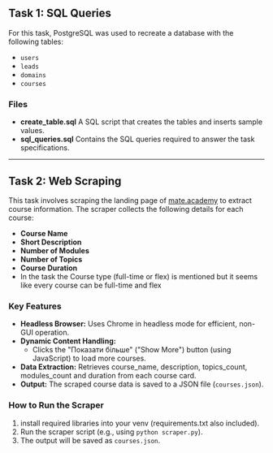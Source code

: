 ## Task 1: SQL Queries

For this task, PostgreSQL was used to recreate a database with the following tables:
- `users`
- `leads`
- `domains`
- `courses`

### Files
- **create_table.sql**
  A SQL script that creates the tables and inserts sample values.
- **sql_queries.sql**
  Contains the SQL queries required to answer the task specifications.

---

## Task 2: Web Scraping

This task involves scraping the landing page of [mate.academy](https://mate.academy/) to extract course information. The scraper collects the following details for each course:
- **Course Name**
- **Short Description**
- **Number of Modules**
- **Number of Topics**
- **Course Duration**
- In the task the Course type (full-time or flex) is mentioned but it seems like every course can be full-time and flex

### Key Features
- **Headless Browser:** Uses Chrome in headless mode for efficient, non-GUI operation.
- **Dynamic Content Handling:**
  - Clicks the "Показати більше" ("Show More") button (using JavaScript) to load more courses.
- **Data Extraction:** Retrieves course_name, description, topics_count, modules_count and duration from each course card.
- **Output:** The scraped course data is saved to a JSON file (`courses.json`).

### How to Run the Scraper
1. install required libraries into your venv (requirements.txt also included).
2. Run the scraper script (e.g., using `python scraper.py`).
3. The output will be saved as `courses.json`.